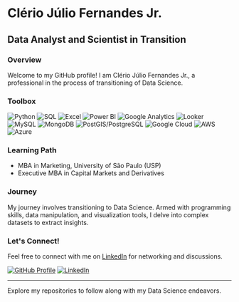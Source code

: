 # Clério Júlio Fernandes Jr.

## Data Analyst and Scientist in Transition

### Overview
Welcome to my GitHub profile! I am Clério Júlio Fernandes Jr., a professional in the process of transitioning of Data Science. 

### Toolbox

![Python](https://img.shields.io/badge/Python-blue)
![SQL](https://img.shields.io/badge/SQL-orange)
![Excel](https://img.shields.io/badge/Excel-blue)
![Power BI](https://img.shields.io/badge/Power_BI-orange)
![Google Analytics](https://img.shields.io/badge/Google_Analytics-orange)
![Looker](https://img.shields.io/badge/Looker-orange)
![MySQL](https://img.shields.io/badge/MySQL-blue)
![MongoDB](https://img.shields.io/badge/MongoDB-green)
![PostGIS/PostgreSQL](https://img.shields.io/badge/PostGIS/PostgreSQL-blue)
![Google Cloud](https://img.shields.io/badge/Google_Cloud-blue)
![AWS](https://img.shields.io/badge/AWS-orange)
![Azure](https://img.shields.io/badge/Azure-blue)


### Learning Path
- MBA in Marketing, University of São Paulo (USP)
- Executive MBA in Capital Markets and Derivatives

### Journey
My journey involves transitioning to Data Science. Armed with programming skills, data manipulation, and visualization tools, I delve into complex datasets to extract insights.

### Let's Connect!
Feel free to connect with me on [LinkedIn](https://www.linkedin.com/in/clerio-fernandes) for networking and discussions.

[![GitHub Profile](https://img.shields.io/badge/GitHub-Profile-brightgreen)](https://www.linkedin.com/in/clerio-fernandes)
[![LinkedIn](https://img.shields.io/badge/LinkedIn-Connect-blue)](https://www.linkedin.com/in/cleriojulio)

---
Explore my repositories to follow along with my Data Science endeavors.

